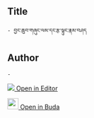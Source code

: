 ## Title
	- བྱང་ཆུབ་གཞུང་ལམ་དང་རྩ་ལྟུང་རྣམ་བཤད

## Author
	- 



[<img src="https://img.icons8.com/color/25/000000/edit-property.png"> Open in Editor](http://editor.openpecha.org/P004439)

[<img width="25" src="https://library.bdrc.io/icons/BUDA-small.svg"> Open in Buda](https://library.bdrc.io/show/bdr:IE0OPP004439)
